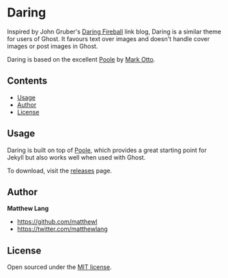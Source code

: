 # Daring

Inspired by John Gruber's [Daring Fireball](http://daringfireball.net) link blog, Daring is a similar theme for users of Ghost. It favours text over images and doesn't handle cover images or post images in Ghost.

Daring is based on the excellent [Poole](http://getpoole.com) by [Mark Otto](https://github.com/mdo).


## Contents

- [Usage](#usage)
- [Author](#author)
- [License](#license)


## Usage

Daring is built on top of [Poole](https://github.com/poole/poole), which provides a great starting point for Jekyll but also works well when used with Ghost.

To download, visit the [releases](https://github.com/matthewl/Daring/releases) page.


## Author

**Matthew Lang**
- <https://github.com/matthewl>
- <https://twitter.com/matthewlang>


## License

Open sourced under the [MIT license](LICENSE.md).